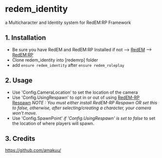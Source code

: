 # redem_identity
 a Multicharacter and Identity system for RedEM:RP Framework

## 1. Installation
- Be sure you have RedEM and RedEM:RP Installed
if not --> [RedEM](https://github.com/kanersps/redem) --> [RedEM:RP](https://github.com/RedEM-RP/redem_roleplay)
- Clone redem_identity into [redemrp] folder
- add ```ensure redem_identity``` after ```ensure redem_roleplay```

## 2. Usage
- Use 'Config.CameraLocation' to set the location of the camera
- Use 'Config.UsingRespawn' to opt in or out of using [RedEM-RP Respawn](https://github.com/RedEM-RP/redemrp_respawn) *NOTE : You must either install RedEM-RP Respawn OR set this to false, otherwise, after selecting/creating a character, your camera won't move.*
- Use 'Config.SpawnPoint' *if 'Config.UsingRespawn' is set to false* to set the location of where players will spawn.

## 3. Credits
https://github.com/amakuu/
